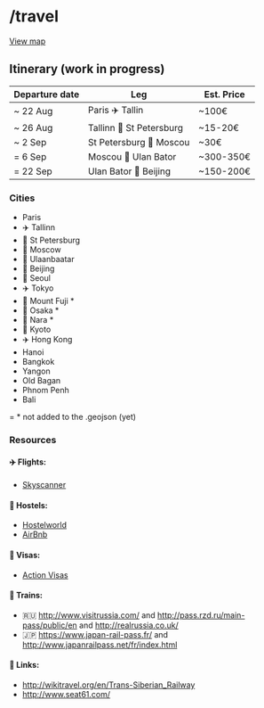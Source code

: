 # /travel

[View map](https://github.com/jeremybenaim/travel/blob/master/cities.geojson)

## Itinerary (work in progress)
Departure date  |    Leg                             |  Est. Price
----------------|------------------------------------|--------------
~ 22 Aug        |    Paris :airplane: Tallin         |   ~100€
~ 26 Aug        |    Tallinn :train: St Petersburg   |   ~15-20€
~ 2 Sep         |    St Petersburg :train: Moscou    |   ~30€
= 6 Sep         |    Moscou :train: Ulan Bator       |   ~300-350€
= 22 Sep        |    Ulan Bator :train: Beijing      |   ~150-200€

### Cities

-  Paris
-  :airplane: Tallinn
-  :train: St Petersburg
-  :train: Moscow
-  :mountain_railway: Ulaanbaatar
-  :mountain_railway: Beijing
-  :ship: Seoul
-  :airplane: Tokyo
-  :bullettrain_side: Mount Fuji *
-  :bullettrain_side: Osaka *
-  :bullettrain_side: Nara *
-  :bullettrain_side: Kyoto
-  :airplane: Hong Kong
-  Hanoi
-  Bangkok
-  Yangon
-  Old Bagan
-  Phnom Penh
-  Bali

= * not added to the .geojson (yet)

### Resources

#### :airplane: Flights:
- [Skyscanner](http://skyscanner.com)

#### :hotel: Hostels:
- [Hostelworld](http://www.hostelworld.com)
- [AirBnb](https://www.airbnb.com/)

#### :page_facing_up: Visas:
- [Action Visas](http://action-visas.com)

#### :train: Trains:
- :ru: http://www.visitrussia.com/ and http://pass.rzd.ru/main-pass/public/en and http://realrussia.co.uk/
- :jp: https://www.japan-rail-pass.fr/ and http://www.japanrailpass.net/fr/index.html

#### :paperclip: Links:
- http://wikitravel.org/en/Trans-Siberian_Railway
- http://www.seat61.com/
